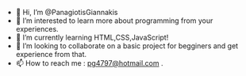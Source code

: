- 👋 Hi, I’m @PanagiotisGiannakis
- 👀 I’m interested to learn more about programming from your experiences.
- 🌱 I’m currently learning HTML,CSS,JavaScript!
- 💞️ I’m looking to collaborate on a basic project for begginers and get experience from that.
- 📫 How to reach me : pg4797@hotmail.com .

<!---
PanagiotisGiannakis/PanagiotisGiannakis is a ✨ special ✨ repository because its `README.md` (this file) appears on your GitHub profile.
You can click the Preview link to take a look at your changes.
--->
